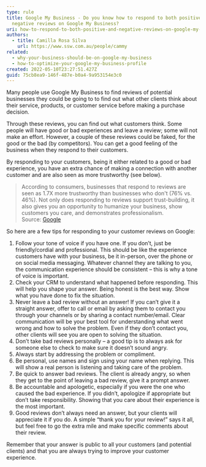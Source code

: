 ```yaml
---
type: rule
title: Google My Business - Do you know how to respond to both positive and
  negative reviews on Google My Business?
uri: how-to-respond-to-both-positive-and-negative-reviews-on-google-my-business
authors:
  - title: Camilla Rosa Silva
    url: https://www.ssw.com.au/people/cammy
related:
  - why-your-business-should-be-on-google-my-business
  - how-to-optimize-your-google-my-business-profile
created: 2022-05-10T23:27:51.427Z
guid: 75cb8ea9-146f-487e-b0a4-9a953154e3c0
---
```

Many people use Google My Business to find reviews of potential businesses they could be going to to find out what other clients think about their service, products, or customer service before making a purchase decision.

Through these reviews, you can find out what customers think. Some people will have good or bad experiences and leave a review; some will not make an effort. However, a couple of these reviews could be faked, for the good or the bad (by competitors). You can get a good feeling of the business when they respond to their customers.

By responding to your customers, being it either related to a good or bad experience, you have an extra chance of making a connection with another customer and are also seen as more trustworthy (see below).

> According to consumers, businesses that respond to reviews are seen as 1.7X more trustworthy than businesses who don't (76% vs. 46%). Not only does responding to reviews support trust-building, it also gives you an opportunity to humanize your business, show customers you care, and demonstrates professionalism. \
> Source: [Google](https://smallbusiness.withgoogle.com/free-google-training/how-to-respond-to-google-reviews/#!/)

<!--endintro-->

So here are a few tips for responding to your customer reviews on Google:

1. Follow your tone of voice if you have one. If you don’t, just be friendly/cordial and professional. This should be like the experience customers have with your business, be it in-person, over the phone or on social media messaging. Whatever channel they are talking to you, the communication experience should be consistent – this is why a tone of voice is important.
2. Check your CRM to understand what happened before responding. This will help you shape your answer. Being honest is the best way. Show what you have done to fix the situation.
3. Never leave a bad review without an answer! If you can’t give it a straight answer, offer to call or email by asking them to contact you through your channels or by sharing a contact number/email. Clear communication will be your best tool for understanding what went wrong and how to solve the problem. Even if they don’t contact you, other clients will see you are open to solving the situation.
4. Don’t take bad reviews personally – a good tip is to always ask for someone else to check to make sure it doesn’t sound angry.
5. Always start by addressing the problem or compliment.
6. Be personal, use names and sign using your name when replying. This will show a real person is listening and taking care of the problem.
7. Be quick to answer bad reviews. The client is already angry, so when they get to the point of leaving a bad review, give it a prompt answer.
8. Be accountable and apologetic, especially if you were the one who caused the bad experience.
   If you didn’t, apologize if appropriate but don’t take responsibility. Showing that you care about their experience is the most important.
9. Good reviews don’t always need an answer, but your clients will appreciate it if you do. A simple “thank you for your review!” says it all, but feel free to go the extra mile and make specific comments about their review.

Remember that your answer is public to all your customers (and potential clients) and that you are always trying to improve your customer experience.